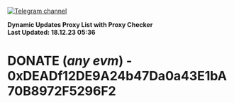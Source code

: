 [![Telegram channel](https://img.shields.io/endpoint?url=https://runkit.io/damiankrawczyk/telegram-badge/branches/master?url=https://t.me/n4z4v0d)](https://t.me/n4z4v0d) 

**Dynamic Updates Proxy List with Proxy Checker**  
**Last Updated: 18.12.23 05:36**

# DONATE (_any evm_) - 0xDEADf12DE9A24b47Da0a43E1bA70B8972F5296F2
